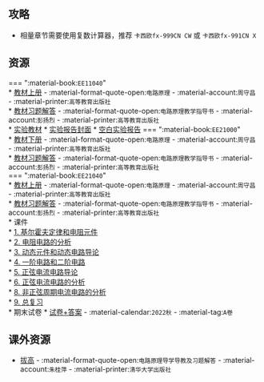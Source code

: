 ## 攻略
- 相量章节需要使用复数计算器，推荐 `卡西欧fx-999CN CW` 或 `卡西欧fx-991CN X`

## 资源  
=== ":material-book:`EE11040`"  
    * [教材上册](https://api.hanximeng.com/lanzou/?url=https://cqu-openlib.lanzout.com/ixvvW23oyo2f&type=down) - :material-format-quote-open:`电路原理` - :material-account:`周守昌` - :material-printer:`高等教育出版社`  
        * [教材习题解答](https://api.hanximeng.com/lanzou/?url=https://cqu-openlib.lanzout.com/ilZpZ2452a2b&type=down) - :material-format-quote-open:`电路原理教学指导书` - :material-account:`彭扬烈` - :material-printer:`高等教育出版社`  
    * [实验教材](https://api.hanximeng.com/lanzou/?url=https://cqu-openlib.lanzout.com/i5hjJ2gdot2h&type=down)
    * [实验报告封面](https://api.hanximeng.com/lanzou/?url=https://cqu-openlib.lanzout.com/i9TQg2flydyf&type=down)
    * [空白实验报告](https://api.hanximeng.com/lanzou/?url=https://cqu-openlib.lanzout.com/iqA6U2flye0h&type=down)
=== ":material-book:`EE21000`"  
    * [教材下册](https://api.hanximeng.com/lanzou/?url=https://cqu-openlib.lanzout.com/i91l623oyole&type=down) - :material-format-quote-open:`电路原理` - :material-account:`周守昌` - :material-printer:`高等教育出版社`  
        * [教材习题解答](https://api.hanximeng.com/lanzou/?url=https://cqu-openlib.lanzout.com/ilZpZ2452a2b&type=down) - :material-format-quote-open:`电路原理教学指导书` - :material-account:`彭扬烈` - :material-printer:`高等教育出版社`  
=== ":material-book:`EE21040`"  
    * [教材上册](https://api.hanximeng.com/lanzou/?url=https://cqu-openlib.lanzout.com/ixvvW23oyo2f&type=down) - :material-format-quote-open:`电路原理` - :material-account:`周守昌` - :material-printer:`高等教育出版社`  
        * [教材习题解答](https://api.hanximeng.com/lanzou/?url=https://cqu-openlib.lanzout.com/ilZpZ2452a2b&type=down) - :material-format-quote-open:`电路原理教学指导书` - :material-account:`彭扬烈` - :material-printer:`高等教育出版社`  
    * 课件  
        * [1. 基尔霍夫定律和电阻元件](https://api.hanximeng.com/lanzou/?url=https://cqu-openlib.lanzout.com/iKo9J23oz1bc&type=down)  
        * [2. 电阻电路的分析](https://api.hanximeng.com/lanzou/?url=https://cqu-openlib.lanzout.com/i1W1i23oz1ja&type=down)  
        * [3. 动态元件和动态电路导论](https://api.hanximeng.com/lanzou/?url=https://cqu-openlib.lanzout.com/ie93B23oz1sj&type=down)  
        * [4. 一阶电路和二阶电路](https://api.hanximeng.com/lanzou/?url=https://cqu-openlib.lanzout.com/iKlF123oz26d&type=down)  
        * [5. 正弦电流电路导论](https://api.hanximeng.com/lanzou/?url=https://cqu-openlib.lanzout.com/i0bHI23oz2cj&type=down)  
        * [6. 正弦电流电路的分析](https://api.hanximeng.com/lanzou/?url=https://cqu-openlib.lanzout.com/iYy4i23oz2if&type=down)  
        * [8. 非正弦周期电流电路的分析](https://api.hanximeng.com/lanzou/?url=https://cqu-openlib.lanzout.com/iL7Hb23oz2li&type=down)  
        * [9. 总复习](https://api.hanximeng.com/lanzou/?url=https://cqu-openlib.lanzout.com/iJF8c23oz2ob&type=down)  
    * 期末试卷
        * [试卷+答案](https://api.hanximeng.com/lanzou/?url=https://cqu-openlib.lanzout.com/i9Zhb23oz09e&type=down) - :material-calendar:`2022秋` - :material-tag:`A卷`  

## 课外资源  
- [拔高](https://api.hanximeng.com/lanzou/?url=https://cqu-openlib.lanzout.com/iAapi2dqyiih&type=down) - :material-format-quote-open:`电路原理导学导教及习题解答` - :material-account:`朱桂萍` - :material-printer:`清华大学出版社`  